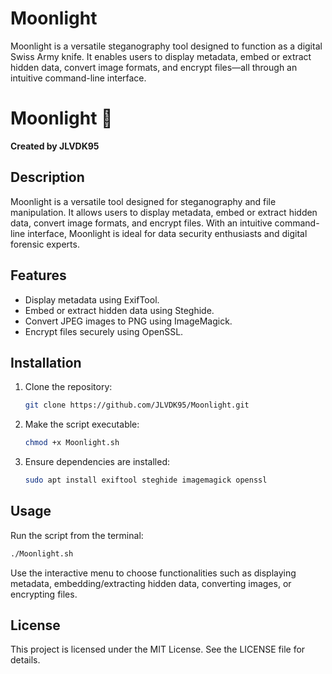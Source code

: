 # Moonlight
Moonlight is a versatile steganography tool designed to function as a digital Swiss Army knife. It enables users to display metadata, embed or extract hidden data, convert image formats, and encrypt files—all through an intuitive command-line interface.


# Moonlight 🌙  
**Created by JLVDK95**  

## Description  
Moonlight is a versatile tool designed for steganography and file manipulation. It allows users to display metadata, embed or extract hidden data, convert image formats, and encrypt files. With an intuitive command-line interface, Moonlight is ideal for data security enthusiasts and digital forensic experts.

## Features  
- Display metadata using ExifTool.  
- Embed or extract hidden data using Steghide.  
- Convert JPEG images to PNG using ImageMagick.  
- Encrypt files securely using OpenSSL.  

## Installation  
1. Clone the repository:  
   ```bash
   git clone https://github.com/JLVDK95/Moonlight.git
   ```
2. Make the script executable:  
   ```bash
   chmod +x Moonlight.sh
   ```
3. Ensure dependencies are installed:  
   ```bash
   sudo apt install exiftool steghide imagemagick openssl
   ```

## Usage  
Run the script from the terminal:  
```bash
./Moonlight.sh
```

Use the interactive menu to choose functionalities such as displaying metadata, embedding/extracting hidden data, converting images, or encrypting files.

## License  
This project is licensed under the MIT License. See the LICENSE file for details.

